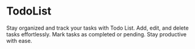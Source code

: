 # TodoList
Stay organized and track your tasks with Todo List. Add, edit, and delete tasks effortlessly. Mark tasks as completed or pending. Stay productive with ease.
